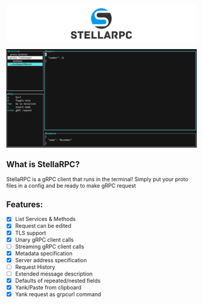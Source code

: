 ![](img/logo.jpg)

![](img/screen.png)

## What is StellaRPC?

StellaRPC is a gRPC client that runs in the terminal! Simply put your proto files in a config and be ready to make gRPC request

## Features:
- [x] List Services & Methods
- [x] Request can be edited
- [x] TLS support
- [x] Unary gRPC client calls
- [ ] Streaming gRPC client calls
- [x] Metadata specification
- [x] Server address specification
- [ ] Request History
- [ ] Extended message description
- [x] Defaults of repeated/nested fields
- [x] Yank/Paste from clipboard
- [x] Yank request as grpcurl command
